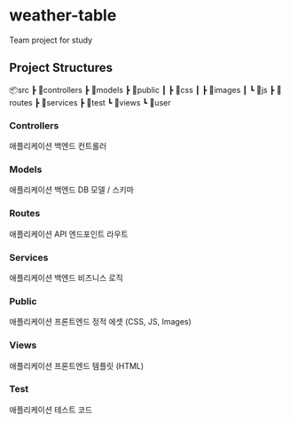 # weather-table

Team project for study

## Project Structures

📦src
 ┣ 📂controllers
 ┣ 📂models
 ┣ 📂public
 ┃ ┣ 📂css
 ┃ ┣ 📂images
 ┃ ┗ 📂js
 ┣ 📂routes
 ┣ 📂services
 ┣ 📂test
 ┗ 📂views
   ┗ 📂user

### Controllers

애플리케이션 백엔드 컨트롤러

### Models

애플리케이션 백엔드 DB 모델 / 스키마

### Routes

애플리케이션 API 엔드포인트 라우트

### Services

애플리케이션 백엔드 비즈니스 로직

### Public

애플리케이션 프론트엔드 정적 에셋 (CSS, JS, Images)

### Views

애플리케이션 프론트엔드 템플릿 (HTML)

### Test

애플리케이션 테스트 코드
